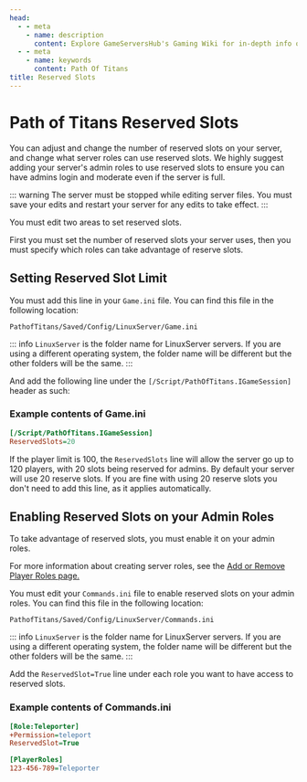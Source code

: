 ```yaml
---
head:
  - - meta
    - name: description
      content: Explore GameServersHub's Gaming Wiki for in-depth info on Path of Titans. Find details on gameplay, features, and updates for the ultimate dino MMO adventure! 
  - - meta
    - name: keywords
      content: Path Of Titans
title: Reserved Slots
---
```


# Path of Titans Reserved Slots

You can adjust and change the number of reserved slots on your server, and change what server roles can use reserved slots. We highly suggest adding your server's admin roles to use reserved slots to ensure you can have admins login and moderate even if the server is full.

::: warning
The server must be stopped while editing server files. You must save your edits and restart your server for any edits to take effect.
:::

You must edit two areas to set reserved slots.

First you must set the number of reserved slots your server uses, then you must specify which roles can take advantage of reserve slots.

## Setting Reserved Slot Limit

You must add this line in your `Game.ini` file. You can find this file in the following location:

`PathofTitans/Saved/Config/LinuxServer/Game.ini`

::: info
`LinuxServer` is the folder name for LinuxServer servers. If you are using a different operating system, the folder name will be different but the other folders will be the same.
:::

And add the following line under the `[/Script/PathOfTitans.IGameSession]` header as such:

### Example contents of Game.ini

```ini
[/Script/PathOfTitans.IGameSession]
ReservedSlots=20
```

If the player limit is 100, the `ReservedSlots` line will allow the server go up to 120 players, with 20 slots being reserved for admins. By default your server will use 20 reserve slots. If you are fine with using 20 reserve slots you don't need to add this line, as it applies automatically.

## Enabling Reserved Slots on your Admin Roles

To take advantage of reserved slots, you must enable it on your admin roles.

For more information about creating server roles, see the [Add or Remove Player Roles page.](#)

You must edit your `Commands.ini` file to enable reserved slots on your admin roles. You can find this file in the following location:

`PathofTitans/Saved/Config/LinuxServer/Commands.ini`

::: info
`LinuxServer` is the folder name for LinuxServer servers. If you are using a different operating system, the folder name will be different but the other folders will be the same.
:::

Add the `ReservedSlot=True` line under each role you want to have access to reserved slots.

### Example contents of Commands.ini

```ini
[Role:Teleporter]
+Permission=teleport
ReservedSlot=True

[PlayerRoles]
123-456-789=Teleporter
```
